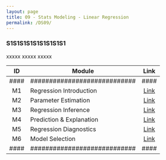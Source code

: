 ```yaml
---
layout: page
title: 09 - Stats Modeling - Linear Regression
permalink: /DS09/
---
```


<h3>S1S1S1S1S1S1S1S1S1</h3>

xxxxx xxxxx xxxxx

| ID | Module                     |Link|
|:--:|----------------------------|:--:|
|####|############################|####|
| M1 | Regression Introduction    |[Link](/01-MSDS/DS07/M1/)|
| M2 | Parameter Estimation       |[Link](/01-MSDS/DS07/M2/)|
| M3 | Regression Inference       |[Link](/01-MSDS/DS07/M3/)|
| M4 | Prediction & Explanation   |[Link](/01-MSDS/DS07/M4/)|
| M5 | Regression Diagnostics     |[Link](/01-MSDS/DS07/M5/)|
| M6 | Model Selection            |[Link](/01-MSDS/DS07/M6/)|
|####|############################|####|

